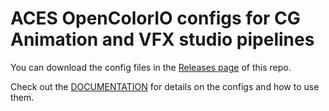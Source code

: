 # ACES OpenColorIO configs for CG Animation and VFX studio pipelines

You can download the config files in the [Releases page](https://github.com/sharktacos/OpenColorIO-configs/releases) of this repo.

Check out the [DOCUMENTATION](https://sharktacos.github.io/OpenColorIO-configs/) for details on the configs and how to use them.

  
